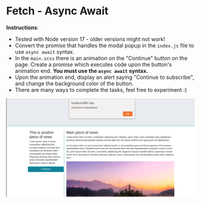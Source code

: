 # Fetch - Async Await

**Instructions**:
* Tested with Node version 17 - older versions might not work!
* Convert the promise that handles the modal popup in the `index.js` file to use `async await` syntax.
* In the `main.scss` there is an animation on the "Continue" button on the page. Create a promise which executes code upon the button's animation end. **You must use the `async await` syntax.**
* Upon the animation end, display an alert saying "Continue to subscribe", and change the background color of the button.
* There are many ways to complete the tasks, feel free to experiment :)

![On animation end](images/animationend.png)